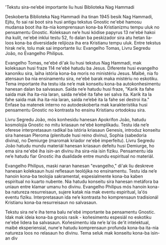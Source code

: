 'Tekstu sira-ne’ebé importante liu husi Biblioteka Nag Hammadi

Deskoberta Biblioteka Nag Hammadi iha tinan 1945 besik Nag Hammadi, Ejitu, fo sai rai boot sira husi antigu tekstus Gnostic ne'ebé hamosu mudansa boot iha ita-nia komprensaun kona-ba Kristianizmu tempu uluk no pensamentu Gnostic. Koleksaun ne’e husi kódise papyrus 13 ne'ebé hakoi iha kulit, ne'ebé inklui testu 52, fo dalan ba peskizador sira atu hetan lia-loos kona-ba diversidade relijioza iha era Kristianu tempu uluk. Entre tekstus hirak ne’e, tolu mak sai importante liu: Evangelho Tomas, Livru Segredu João, no Evangelho Philipus.

Evangelho Tomas, ne'ebé di'ak liu husi tekstus Nag Hammadi, mak koleksaun husi fraze 114 ne'ebé hatudu ba Jesus. Diferente husi evangelho kanoniku sira, laiha istória kona-ba moris no ministériu Jesus. Maibé, nia fo atensaun ba nia ensinamentu sira, ne'ebé barak maka mistériu no eskotiku. Tema importante iha testu ida ne’e mak konseitu kona-ba autokonhesimentu hanesan dalan ba salvasaun. Saída ne’e hatudu husi fraze, "Karik ita fahe saida mak iha ita-nia laran, saida ne’ebé ita fahe sei salva ita. Karik ita la fahe saida mak iha ita-nia laran, saida ne’ebé ita la fahe sei destroi ita." Enfase ba matenek interno no autodeskoberta mak karakterístika husi pensamentu Gnostic no kontrasta ho ensinu Kristianu ortodoksu sira.

Livru Segredu João, mós konhesidu hanesan Apokrifon João, hatudu kosmolojia Gnostic no mitu kriasaun ne'ebé komplikadu. Testu ida ne’e oferese interpretasaun radikal ba istória kriasaun Genesis, introduz konseitu sira hanesan Pleroma (plenitude husi reino divinu), Sophia (sabedoria divina), no Demiurge (maromak kriador ne'ebé imperfeitu). Livru Segredu João hatudu mundu materiál hanesan kriasaun defeitu husi Demiurge, ho ema sira ne'ebé iha isin-an divinu iha sira-nia isin fiziku. Pensamentu ida ne’e hatudu fiar Gnostic iha dualidade entre mundu espiritual no materiál.

Evangelho Philipus, maski naran hanesan "evangelho," di'ak liu deskreve hanesan koleksaun husi reflesaun teolójika no ensinamentu. Testu ida ne’e hanoin kona-ba teolojia sakramental, espesialmente kona-ba kaben espiritual no kuarto nubente. Nia hatudu konseitu sira hanesan metáfora ba uniaun entre klamar umanu ho divinu. Evangelho Philipus mós hanoin kona-ba natureza resurreisaun, sujere katak nia mak eventu espiritual, la'ós eventu fiziku. Interpretasaun ida ne’e kontrasta ho komprensaun tradisionál Kristianu kona-ba resurreisaun no salvasaun.

Tekstu sira ne'e iha tema balu ne'ebé importante ba pensamentu Gnostic. Idak mak ideia kona-ba gnosis rasik - koñesimentu espesiál no eskotiku ne'ebé lidera ba salvasaun. Koñesimentu ida ne’e la'ós de'it intelektual, maibé eksperiensial, nune'e hatudu komprensaun profunda kona-ba ita-nia natureza loos no relasaun ho divinu. Tema seluk mak konseitu kona-ba isin-an div